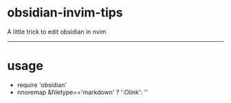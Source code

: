 # obsidian-invim-tips
A little trick to edit obsidian in nvim

------
# usage 
- require 'obsidian'
- nnoremap <silent> <expr> <enter>  &filetype=='markdown' ? ':Olink<cr>': '<enter>'
